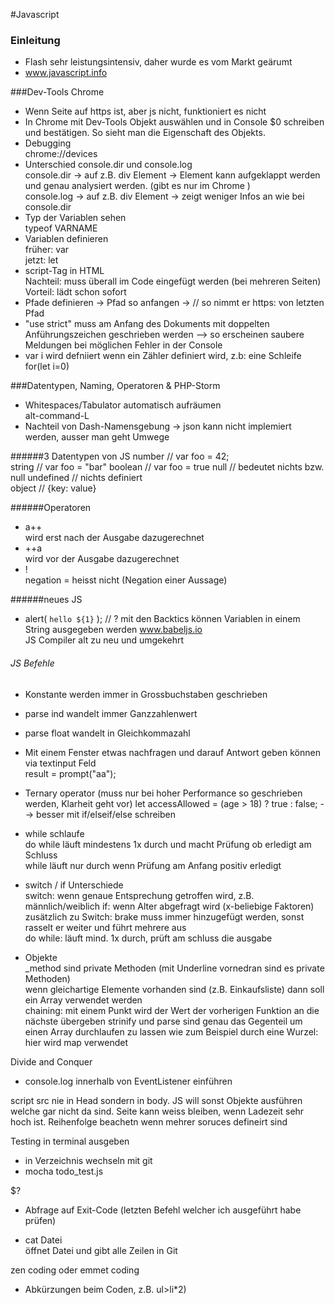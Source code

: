 #Javascript
### Einleitung
- Flash sehr leistungsintensiv, daher wurde es vom Markt geärumt  
- www.javascript.info  

###Dev-Tools Chrome  
- Wenn Seite auf https ist, aber js nicht, funktioniert es nicht
- In Chrome mit Dev-Tools Objekt auswählen und in Console $0 schreiben und bestätigen. So sieht man die Eigenschaft des Objekts.
- Debugging  
chrome://devices  
- Unterschied console.dir und console.log  
console.dir -> auf z.B. div Element -> Element kann aufgeklappt werden und genau analysiert werden. (gibt es nur im Chrome )  
console.log -> auf z.B. div Element -> zeigt weniger Infos an wie bei console.dir
- Typ der Variablen sehen  
typeof VARNAME  
- Variablen definieren  
früher: var  
jetzt: let
- script-Tag in HTML  
Nachteil: muss überall im Code eingefügt werden (bei mehreren Seiten)  
Vorteil: lädt schon sofort 
- Pfade definieren
-> Pfad so anfangen -> //
so nimmt er https: von letzten Pfad
- "use strict" muss am Anfang des Dokuments mit doppelten Anführungszeichen geschrieben werden 
--> so erscheinen saubere Meldungen bei möglichen Fehler in der Console
- var i wird defniiert wenn ein Zähler definiert wird, z.b: eine Schleife
for(let i=0)


###Datentypen, Naming, Operatoren & PHP-Storm
- Whitespaces/Tabulator automatisch aufräumen  
alt-command-L
- Nachteil von Dash-Namensgebung -> json kann nicht implemiert werden, ausser man geht Umwege

######3 Datentypen von JS
number // var foo = 42;  
string // var foo = "bar" 
boolean // var foo = true 
null // bedeutet nichts bzw. null
undefined // nichts definiert  
object // {key: value}

######Operatoren
- a++  
wird erst nach der Ausgabe dazugerechnet
- ++a  
wird vor der Ausgabe dazugerechnet
- !    
negation = heisst nicht (Negation einer Aussage)

######neues JS
- alert( `hello ${1}` ); // ?
mit den Backtics können Variablen in einem String ausgegeben werden
www.babeljs.io  
JS Compiler alt zu neu und umgekehrt

###### JS Befehle  
- Konstante werden immer in Grossbuchstaben geschrieben  
- parse ind wandelt immer Ganzzahlenwert  
- parse float wandelt in Gleichkommazahl  
- Mit einem Fenster etwas nachfragen und darauf Antwort geben können via textinput Feld  
result = prompt("aa");  
- Ternary operator (muss nur bei hoher Performance so geschrieben werden, Klarheit geht vor)
let accessAllowed = (age > 18) ? true : false;
--> besser mit if/elseif/else schreiben  
- while schlaufe  
do while läuft mindestens 1x durch und macht Prüfung ob erledigt am Schluss  
while läuft nur durch wenn Prüfung am Anfang positiv erledigt 
- switch / if Unterschiede  
switch: wenn genaue Entsprechung getroffen wird, z.B. männlich/weiblich
if: wenn Alter abgefragt wird (x-beliebige Faktoren)
zusätzlich zu Switch: brake muss immer hinzugefügt werden, sonst rasselt er weiter und führt mehrere aus  
do while: läuft mind. 1x durch, prüft am schluss die ausgabe
  
- Objekte  
_method sind private Methoden (mit Underline vornedran sind es private Methoden)  
wenn gleichartige Elemente vorhanden sind (z.B. Einkaufsliste) dann soll ein Array verwendet werden     
chaining:
mit einem Punkt wird der Wert der vorherigen Funktion an die nächste übergeben
strinify und parse sind genau das Gegenteil
um einen Array durchlaufen zu lassen wie zum Beispiel durch eine Wurzel: hier wird map verwendet
    
    
    
Divide and Conquer  
- console.log innerhalb von EventListener einführen

script src nie in Head sondern in body. JS will sonst Objekte ausführen welche gar nicht da sind.
Seite kann weiss bleiben, wenn Ladezeit sehr hoch ist. Reihenfolge beachetn wenn mehrer soruces defineirt sind

Testing in terminal ausgeben  
- in Verzeichnis wechseln mit git
- mocha todo_test.js

$?  
- Abfrage auf Exit-Code (letzten Befehl welcher ich ausgeführt habe prüfen)

- cat Datei  
öffnet Datei und gibt alle Zeilen in Git

zen coding oder emmet coding  
- Abkürzungen beim Coden, z.B. ul>li*2)




